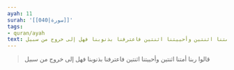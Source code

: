 ```yaml
---
ayah: 11
surah: '[[040|سورة]]'
tags:
- quran/ayah
text: قالوا ربنا أمتنا اثنتين وأحييتنا اثنتين فاعترفنا بذنوبنا فهل إلى خروج من سبيل
---
```

> قالوا ربنا أمتنا اثنتين وأحييتنا اثنتين فاعترفنا بذنوبنا فهل إلى خروج من سبيل
